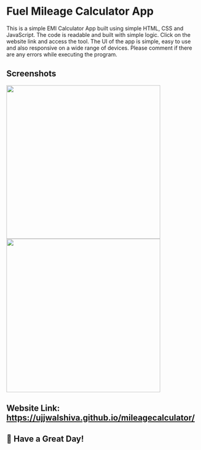 # Fuel Mileage Calculator App

This is a simple EMI Calculator App built using simple HTML, CSS and JavaScript. The code is readable and built with simple logic. Click on the website link and access the tool. The UI of the app is simple, easy to use and also responsive on a wide range of devices. Please comment if there are any errors while executing the program. 


## Screenshots

<img src="https://user-images.githubusercontent.com/81429137/130333395-88b714a4-8e23-4466-910e-3e19bd2c3c23.png" width=400>

<img src="https://user-images.githubusercontent.com/81429137/130333405-97e78d7c-2e8d-424d-811b-ef85e8a112da.png" width=400>
<br>

## Website Link: https://ujjwalshiva.github.io/mileagecalculator/

## 🌈 Have a Great Day!
